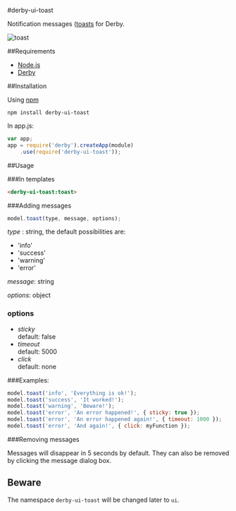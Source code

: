 #derby-ui-toast

Notification messages ([toasts](http://en.wikipedia.org/wiki/Toast_(computing\))) for Derby.

![toast](https://f.cloud.github.com/assets/433707/966450/571f6b72-0549-11e3-946b-8b062879d7c5.png)

##Requirements

- [Node.js](http://nodejs.org)
- [Derby](http://derbyjs.com/)


##Installation

Using [npm](https://npmjs.org/)

`npm install derby-ui-toast`

In app.js:

```javascript
var app;
app = require('derby').createApp(module)
	.use(require('derby-ui-toast'));

```

##Usage

###In templates

```html
<derby-ui-toast:toast>

```

###Adding messages

```javascript
model.toast(type, message, options);
```

*type* : string, the default possibilities are:

- 'info'
- 'success'
- 'warning'
- 'error'

*message*: string

*options*: object

### options

- *sticky*  
	default: false
- *timeout*  
	default: 5000
- *click*  
	default: none

###Examples:

```javascript
model.toast('info', 'Everything is ok!');
model.toast('success', 'It worked!');
model.toast('warning', 'Beware!');
model.toast('error', 'An error happened!', { sticky: true });
model.toast('error', 'An error happened again!', { timeout: 1000 });
model.toast('error', 'And again!', { click: myFunction });
```


###Removing messages

Messages will disappear in 5 seconds by default. They can also be removed by clicking the message dialog box.

## Beware

The namespace `derby-ui-toast` will be changed later to `ui`.